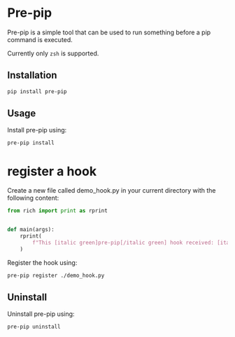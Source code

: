 # Pre-pip

Pre-pip is a simple tool that can be used to run something before a pip command is executed.

Currently only `zsh` is supported.

## Installation

```sh
pip install pre-pip
```

## Usage

Install pre-pip using:

```sh
pre-pip install
```

# register a hook

Create a new file called demo_hook.py in your current directory with the following content:

```python
from rich import print as rprint


def main(args):
    rprint(
        f"This [italic green]pre-pip[/italic green] hook received: [italic cyan]{args}[/italic cyan]",
    )

```

Register the hook using:

```sh
pre-pip register ./demo_hook.py
```

## Uninstall

Uninstall pre-pip using:

```sh
pre-pip uninstall
```
